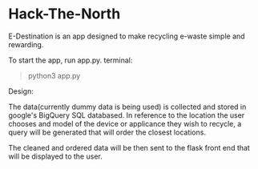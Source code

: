 # Hack-The-North
E-Destination is an app designed to make recycling e-waste simple and rewarding.

To start the app, run app.py. 
terminal:
>python3 app.py

Design:

The data(currently dummy data is being used) is collected and stored in google's BigQuery SQL databased. 
In reference to the location the user chooses and model of the device or applicance they wish to recycle, a query will be generated that will order
the closest locations.

The cleaned and ordered data will be then sent to the flask front end that will be displayed to the user. 
